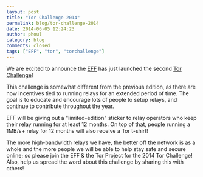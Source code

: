 ```yaml
---
layout: post
title: "Tor Challenge 2014"
permalink: blog/tor-challenge-2014
date: 2014-06-05 12:24:23
author: phoul
category: blog
comments: closed
tags: ["EFF", "tor", "torchallenge"]
---
```


We are excited to announce the [EFF](https://www.eff.org/) has just launched the second [Tor Challenge](https://www.eff.org/torchallenge)!

This challenge is somewhat different from the previous edition, as there are now incentives tied to running relays for an extended period of time. The goal is to educate and encourage lots of people to setup relays, and continue to contribute throughout the year.

EFF will be giving out a "limited-edition" sticker to relay operators who keep their relay running for at least 12 months. On top of that, people running a 1MB/s+ relay for 12 months will also receive a Tor t-shirt!

The more high-bandwidth relays we have, the better off the network is as a whole and the more people we will be able to help stay safe and secure online; so please join the EFF & the Tor Project for the 2014 Tor Challenge! Also, help us spread the word about this challenge by sharing this with others!
